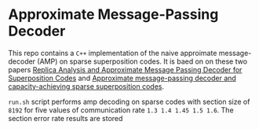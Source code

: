 # Approximate Message-Passing Decoder 

This repo contains a `C++` implementation of the naive approimate message-decoder (AMP) on sparse superposition codes. It is baed on on these two papers [Replica Analysis and Approximate Message Passing Decoder for Superposition Codes](https://arxiv.org/abs/1403.8024) and [Approximate message-passing decoder and capacity-achieving sparse superposition codes](https://arxiv.org/abs/1503.08040). 

`run.sh` script performs amp decoding on sparse codes with section size of `8192` for five values of communication rate `1.3 1.4 1.45 1.5 1.6`. The section error rate results are stored 